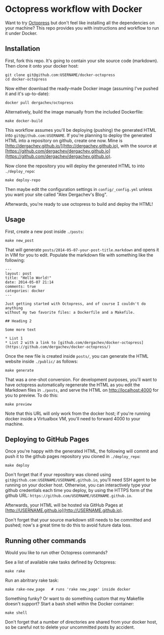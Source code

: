 Octopress workflow with Docker
==============================

Want to try [Octopress](https://github.com/imathis/octopress) but don't feel like installing
all the dependencies on your machine? This repo provides you with instructions and workflow to
run it under Docker.

## Installation

First, fork this repo. It's going to contain your site source code (markdown).
Then clone it onto your docker host:

    git clone git@github.com:USERNAME/docker-octopress
    cd docker-octopress

Now either download the ready-made Docker image (assuming I've pushed it and it's up-to-date):

    docker pull dergachev/octopress

Alternatively, build the image manually from the included Dockerfile:

    make docker-build

This workflow assumes you'll be deploying (pushing) the generated HTML into
`git@github.com:USERNAME`. If you're planning to deploy the generated HTML
into a repository on github, create one now.  Mine is
[http://dergachev.github.io/](http://dergachev.github.io), with the source at
[https://github.com/dergachev/dergachev.github.io](https://github.com/dergachev/dergachev.github.io).

Now clone the repository you will deploy the generated HTML to into
`./deploy_repo`:

    make deploy-repo

Then maybe edit the configuration settings in `config/_config.yml` unless you
want your site called "Alex Dergachev's Blog".

Afterwards, you're ready to use octopress to build and deploy the HTML!

## Usage

First, create a new post inside `./posts`:

    make new_post

That will generate `posts/2014-05-07-your-post-title.markdown` and opens it in
VIM for you to edit.  Populate the markdown file with something like the
following:

    ---
    layout: post
    title: "Hello World!"
    date: 2014-05-07 21:14
    comments: true
    categories: docker
    ---

    Just getting started with Octopress, and of course I couldn't do anything
    without my two favorite files: a Dockerfile and a Makefile.

    ## Heading 2

    Some more text

    * List 1
    * List 2 with a link to [github.com/dergachev/docker-octopress](https://github.com/dergachev/docker-octopress/)

Once the new file is created inside `posts/`, you can generate the HTML website
inside `./public/` as follows:

    make generate 

That was a one-shot conversion. For development purposes, you'll want to have
octopress automatically regenerate the HTML as you edit the Markdown files in
`./posts`, and serve the HTML on [http://localhost:4000](http://localhost:4000)
for you to preview. To do this:

    make preview

Note that this URL will only work from the docker host; if you're running
docker inside a Virtualbox VM, you'll need to forward 4000 to your machine.

## Deploying to GitHub Pages

Once you're happy with the generated HTML, the following will commit and push it 
to the github pages repository you cloned in `./deploy_repo`:

    make deploy

Don't forget that if your repository was cloned using `git@github.com:USERNAME/USERNAME.github.io`, 
you'll need SSH agent to be running on your docker host.  Otherwise, you can
interactively type your github credentials each time you deploy, by using the
HTTPS form of the github URL: `https://github.com/USERNAME/USERNAME.github.io`.

Afterwards, your HTML will be hosted via GitHub Pages at
[http://USERNAME.github.io](http://USERNAME.github.io).

Don't forget that your source markdown still needs to be committed and pushed;
now's a great time to do this to avoid future data loss.

## Running other commands

Would you like to run other Octopress commands? 

See a list of available rake tasks defined by Octopress:

    make rake

Run an abritrary rake task:

    make rake-new_page   # runs 'rake new_page' inside docker

Something funky? Or want to do something custom that my Makefile doesn't support? 
Start a bash shell within the Docker container:

    make shell

Don't forget that a number of directories are shared from your docker host, so
be careful not to delete your uncommitted posts by accident.
